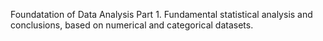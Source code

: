 Foundatation of Data Analysis Part 1. Fundamental statistical analysis and conclusions, based on numerical and categorical datasets.